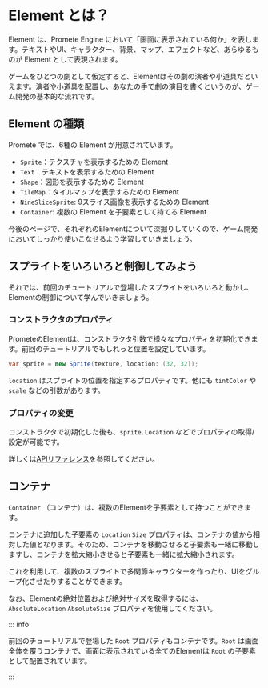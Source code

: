 # Element とは？

Element は、Promete Engine において「画面に表示されている何か」を表します。テキストやUI、キャラクター、背景、マップ、エフェクトなど、あらゆるものが Element として表現されます。

ゲームをひとつの劇として仮定すると、Elementはその劇の演者や小道具だといえます。演者や小道具を配置し、あなたの手で劇の演目を書くというのが、ゲーム開発の基本的な流れです。

## Element の種類

Promete では、6種の Element が用意されています。

- `Sprite`：テクスチャを表示するための Element
- `Text`：テキストを表示するための Element
- `Shape`：図形を表示するための Element
- `TileMap`：タイルマップを表示するための Element
- `NineSliceSprite`: 9スライス画像を表示するための Element
- `Container`: 複数の Element を子要素として持てる Element

今後のページで、それぞれのElementについて深掘りしていくので、ゲーム開発においてしっかり使いこなせるよう学習していきましょう。

## スプライトをいろいろと制御してみよう

それでは、前回のチュートリアルで登場したスプライトをいろいろと動かし、Elementの制御について学んでいきましょう。

### コンストラクタのプロパティ

PrometeのElementは、コンストラクタ引数で様々なプロパティを初期化できます。前回のチュートリアルでもしれっと位置を設定しています。

```csharp
var sprite = new Sprite(texture, location: (32, 32));
```

`location` はスプライトの位置を指定するプロパティです。他にも `tintColor` や `scale` などの引数があります。

### プロパティの変更

コンストラクタで初期化した後も、`sprite.Location` などでプロパティの取得/設定が可能です。

詳しくは[APIリファレンス](/api/Promete.Graphics.Sprite)を参照してください。

## コンテナ

`Container` （コンテナ）は、複数のElementを子要素として持つことができます。

コンテナに追加した子要素の `Location` `Size` プロパティは、コンテナの値から相対した値となります。そのため、コンテナを移動させると子要素も一緒に移動しますし、コンテナを拡大縮小させると子要素も一緒に拡大縮小されます。

これを利用して、複数のスプライトで多関節キャラクターを作ったり、UIをグループ化させたりすることができます。

なお、Elementの絶対位置および絶対サイズを取得するには、 `AbsoluteLocation` `AbsoluteSize` プロパティを使用してください。

::: info

前回のチュートリアルで登場した `Root` プロパティもコンテナです。`Root` は画面全体を覆うコンテナで、画面に表示されている全てのElementは `Root` の子要素として配置されています。

:::
